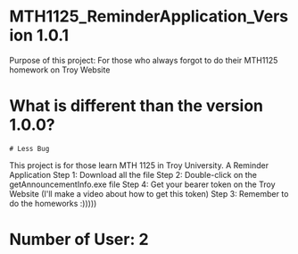 # MTH1125_ReminderApplication_Version 1.0.1
Purpose of this project: For those who always forgot to do their MTH1125 homework on Troy Website

# What is different than the version 1.0.0?
    # Less Bug

This project is for those learn MTH 1125 in Troy University. A Reminder Application
Step 1: Download all the file
Step 2: Double-click on the getAnnouncementInfo.exe file
Step 4: Get your bearer token on the Troy Website (I'll make a video about how to get this token)
Step 3: Remember to do the homeworks :)))))

# Number of User: 2
